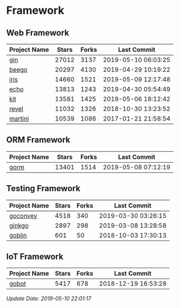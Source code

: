 # Framework

## Web Framework

| Project Name | Stars | Forks | Last Commit |
| ------------ | ----- | ----- | ----------- |
| [gin](https://github.com/gin-gonic/gin) | 27012 | 3137 | 2019-05-10 06:03:25 |
| [beego](https://github.com/astaxie/beego) | 20297 | 4130 | 2019-04-29 10:19:22 |
| [iris](https://github.com/kataras/iris) | 14660 | 1521 | 2019-05-09 12:17:48 |
| [echo](https://github.com/labstack/echo) | 13813 | 1243 | 2019-04-30 05:54:49 |
| [kit](https://github.com/go-kit/kit) | 13581 | 1425 | 2019-05-06 18:12:42 |
| [revel](https://github.com/revel/revel) | 11032 | 1326 | 2018-10-30 13:23:52 |
| [martini](https://github.com/go-martini/martini) | 10539 | 1086 | 2017-01-21 21:58:54 |

## ORM Framework

| Project Name | Stars | Forks | Last Commit |
| ------------ | ----- | ----- | ----------- |
| [gorm](https://github.com/jinzhu/gorm) | 13401 | 1514 | 2019-05-08 07:12:19 |

## Testing Framework

| Project Name | Stars | Forks | Last Commit |
| ------------ | ----- | ----- | ----------- |
| [goconvey](https://github.com/smartystreets/goconvey) | 4518 | 340 | 2019-03-30 03:26:15 |
| [ginkgo](https://github.com/onsi/ginkgo) | 2897 | 298 | 2019-03-08 13:28:58 |
| [goblin](https://github.com/franela/goblin) | 601 | 50 | 2018-10-03 17:30:13 |

## IoT Framework

| Project Name | Stars | Forks | Last Commit |
| ------------ | ----- | ----- | ----------- |
| [gobot](https://github.com/hybridgroup/gobot) | 5417 | 678 | 2018-12-19 16:53:28 |

*Update Date: 2019-05-10 22:01:17*